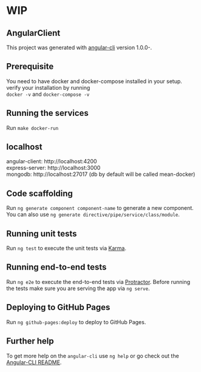 # WIP

## AngularClient
This project was generated with [angular-cli](https://github.com/angular/angular-cli) version 1.0.0-.

## Prerequisite
You need to have docker and docker-compose installed in your setup. verify your installation by running <br> `docker -v` and `docker-compose -v`

## Running the services

Run `make docker-run`

## localhost
angular-client: http://localhost:4200 <br>
express-server: http://localhost:3000<br>
mongodb: http://localhost:27017 (db by default will be called mean-docker)

## Code scaffolding

Run `ng generate component component-name` to generate a new component. You can also use `ng generate directive/pipe/service/class/module`.

## Running unit tests

Run `ng test` to execute the unit tests via [Karma](https://karma-runner.github.io).

## Running end-to-end tests

Run `ng e2e` to execute the end-to-end tests via [Protractor](http://www.protractortest.org/).
Before running the tests make sure you are serving the app via `ng serve`.

## Deploying to GitHub Pages

Run `ng github-pages:deploy` to deploy to GitHub Pages.

## Further help

To get more help on the `angular-cli` use `ng help` or go check out the [Angular-CLI README](https://github.com/angular/angular-cli/blob/master/README.md).
